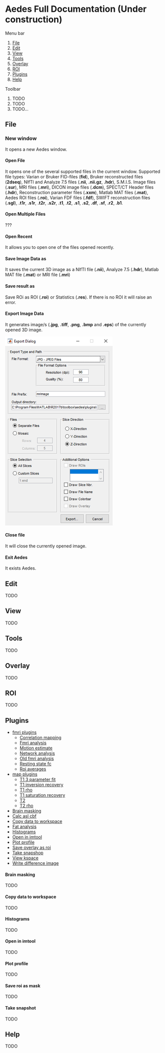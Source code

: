 # Aedes Full Documentation (Under construction)

Menu bar
1. [File](#file)
2. [Edit](#edit)
3. [View](#view)
4. [Tools](#tools)
5. [Overlay](#overlay)
6. [ROI](#roi)
7. [Plugins](#plugins)
8. [Help](#help)

Toolbar
1. TODO
2. TODO
3. TODO...


## File
### New window
It opens a new Aedes window.

#### Open File
It opens one of the several supported files in the current window. Supported file types: Varian or Bruker FID-files (**fid**), Bruker reconstructed files (**2dseq**), NIfTI and Analyze 7.5 files (**.nii**, **.nii.gz**, **.hdr**), S.M.I.S. Image files (**.sur**), MRI files (**.mri**), DICON image files (**.dcm**), SPECT/CT Header files (**.hdr**), Reconstruction parameter files (**.xxm**), Matlab MAT files (**.mat**), Aedes ROI files (**.roi**), Varian FDF files (**.fdf**), SWIFT reconstruction files (**.sgl**), **.t1r**, **.s1r**, **.t2r**, **.s2r**, **.t1**, **.t2**, **.s1**, **.s2**, **.df**, **.sf**, **.r2**, **.b1**.

#### Open Multiple Files
???

#### Open Recent
It allows you to open one of the files opened recently.

#### Save Image Data as
It saves the current 3D image as a NIfTI file (**.nii**), Analyze 7.5 (**.hdr**), Matlab MAT file (**.mat**) or MRI file (**.mri**)

#### Save result as
Save ROi as ROI (**.roi**) or Statistics (**.res**). If there is no ROI it will raise an error.

#### Export Image Data
It generates image/s (**.jpg**, **.tiff**, **.png**, **.bmp** and **.eps**) of the currently opened 3D image.

![Aedes export image](aedes_exportimage.png)

#### Close file
It will close the currently opened image.

#### Exit Aedes
It exists Aedes.

## Edit
TODO

## View
TODO

## Tools
TODO

## Overlay
TODO

## ROI
TODO

## Plugins
* [fmri plugins](#fmri-plugins)
  * [Correlation mapping](#correlation-mapping)
  * [Fmri analysis](#fmri-analysis)
  * [Motion estimate](#motion-estimate)
  * [Network analysis](#network-analysis)
  * [Old fmri analysis](#old-fmri-analysis)
  * [Resting state fc](#resting-state-fc)
  * [Roi averages](#roi-averages)
* [map plugins](#map-plugins)
  * [T1 3 parameter fit](#t1-3-parameter-fit)
  * [T1 inversion recovery](#t1-inversion-recovery)
  * [T1 rho](#t1-rho)
  * [T1 saturation recovery](#t1-saturation-recovery)
  * [T2](#t2)
  * [T2 rho](#t2-rho)
* [Brain masking](#brain-masking)
* [Calc asl cbf](#calc-asl-cbf)
* [Copy data to workspace](#copy-data-to-workspace)
* [Fat analysis](#fat-analysis)
* [Histograms](#histograms)
* [Open in imtool](#open-in-imtool)
* [Plot profile](#plot-profile)
* [Save overlay as roi](#save-overlay-as-roi)
* [Take snapshop](#take-snapshop)
* [View kspace](#view-kspace)
* [Write difference image](#write-difference-image)

#### Brain masking
TODO

#### Copy data to workspace
TODO

#### Histograms
TODO

#### Open in imtool
TODO

#### Plot profile
TODO

#### Save roi as mask
TODO

#### Take snapshot
TODO

## Help
TODO
